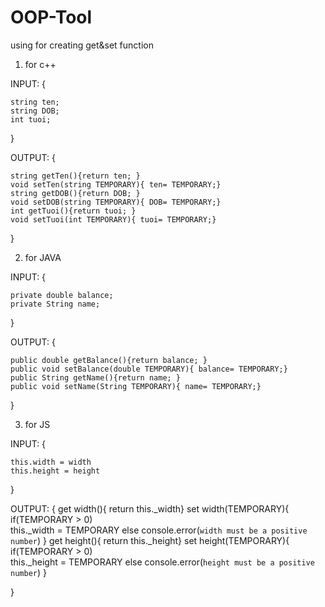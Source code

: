 # OOP-Tool
using for creating get&amp;set function

1. for c++

INPUT:
{

    string ten;
    string DOB;
    int tuoi;

}

OUTPUT:
{

    string getTen(){return ten; }
    void setTen(string TEMPORARY){ ten= TEMPORARY;}
    string getDOB(){return DOB; }
    void setDOB(string TEMPORARY){ DOB= TEMPORARY;}
    int getTuoi(){return tuoi; }
    void setTuoi(int TEMPORARY){ tuoi= TEMPORARY;}

}

2. for JAVA

INPUT:
{

    private double balance;
    private String name;

}

OUTPUT:
{

    public double getBalance(){return balance; }
    public void setBalance(double TEMPORARY){ balance= TEMPORARY;}
    public String getName(){return name; }
    public void setName(String TEMPORARY){ name= TEMPORARY;}

}

3. for JS

INPUT:
{

    this.width = width
    this.height = height

}

OUTPUT:
{
    get width(){ return this._width}
    set width(TEMPORARY){
        if(TEMPORARY > 0)    
            this._width = TEMPORARY
        else 
            console.error(`width must be a positive number`)
        }
    get height(){ return this._height}
    set height(TEMPORARY){
        if(TEMPORARY > 0)    
            this._height = TEMPORARY
        else 
            console.error(`height must be a positive number`)
        }

}
